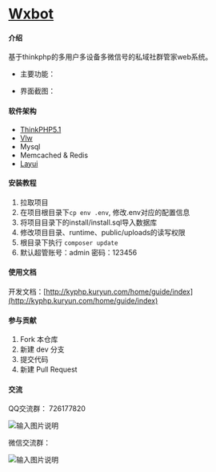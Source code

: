 # [Wxbot](http://kyphp.kuryun.com/)

#### 介绍
基于thinkphp的多用户多设备多微信号的私域社群管家web系统。


- 主要功能：


- 界面截图：

#### 软件架构
- [ThinkPHP5.1](https://www.kancloud.cn/manual/thinkphp5_1/)
- [Vlw](http://a.vlwai.cn/)
- Mysql
- Memcached & Redis
- [Layui](https://www.layui.com/)

#### 安装教程

1.  拉取项目
2.  在项目根目录下`cp env .env`, 修改.env对应的配置信息
3.  将项目目录下的install/install.sql导入数据库
4.  修改项目目录、runtime、public/uploads的读写权限
5.  根目录下执行 `composer update`
6.  默认超管账号：admin 密码：123456

#### 使用文档

开发文档：[http://kyphp.kuryun.com/home/guide/index](http://kyphp.kuryun.com/home/guide/index)

#### 参与贡献

1.  Fork 本仓库
2.  新建 dev 分支
3.  提交代码
4.  新建 Pull Request

#### 交流
QQ交流群：
726177820

![输入图片说明](https://zyx.images.huihuiba.net/1-5f8afb8796b2f.png "KyPHP微信开发框架QQ群聊二维码.png")

微信交流群：

![输入图片说明](https://zyx.images.huihuiba.net/1-5fa129cf4c886.png "forever_code.png")

